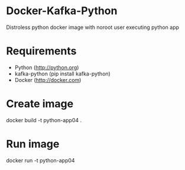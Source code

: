 # Docker-Kafka-Python

Distroless python docker image with noroot user executing python app


# Requirements

- Python (http://python.org)
- kafka-python (pip install kafka-python)
- Docker (http://docker.com)


# Create image
docker build -t python-app04 .

# Run image
docker run -t python-app04